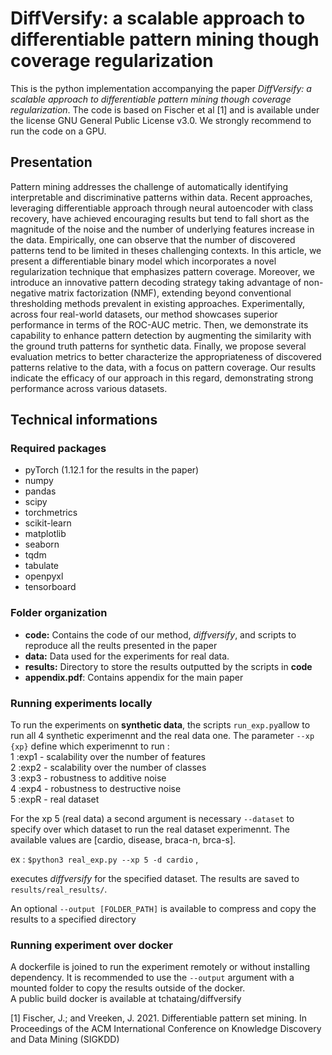 # DiffVersify: a scalable approach to differentiable pattern mining though coverage regularization



This is the python implementation accompanying the paper *DiffVersify: a scalable approach to differentiable pattern mining though coverage regularization*.
The code is based on Fischer et al [1] and is available under the license GNU General Public License v3.0. We strongly recommend to run the code on a GPU.

## Presentation
Pattern mining addresses the challenge of automatically identifying interpretable and discriminative patterns within data. 
Recent approaches, leveraging differentiable approach through neural autoencoder with class recovery, have achieved encouraging results but tend to fall short as the magnitude of the noise and the number of underlying features increase in the data. 
Empirically, one can observe that the number of discovered patterns tend to be limited in theses challenging contexts. 
In this article, we present a differentiable binary model which incorporates a novel regularization technique that emphasizes pattern coverage.
Moreover, we introduce an innovative pattern decoding strategy taking advantage of non-negative matrix factorization (NMF), extending beyond conventional thresholding methods prevalent in existing approaches. 
Experimentally, across four real-world datasets, our method showcases superior performance in terms of the ROC-AUC metric.
Then, we demonstrate its capability to enhance pattern detection by augmenting the similarity with the ground truth patterns for synthetic data. 
Finally, we propose several evaluation metrics to better characterize the appropriateness of discovered patterns relative to the data, with a focus on pattern coverage. 
Our results indicate the efficacy of our approach in this regard, demonstrating strong performance across various datasets.

## Technical informations

### Required packages
- pyTorch (1.12.1 for the results in the paper)
- numpy
- pandas
- scipy 
- torchmetrics 
- scikit-learn 
- matplotlib 
- seaborn 
- tqdm 
- tabulate 
- openpyxl 
- tensorboard

### Folder organization
- **code:** Contains the code of our method, *diffversify*, and scripts to reproduce all the reults presented in the paper
- **data:** Data used for the experiments for real data. 
- **results:** Directory to store the results outputted by the scripts in **code**
- **appendix.pdf**: Contains appendix for the main paper 

### Running experiments locally 
To run the experiments on **synthetic data**, the scripts `run_exp.py`allow to run all 4 synthetic experimennt and the real data one.
The parameter `--xp {xp}` define which experimennt to run :  
    1 :exp1 - scalability over the number of features  
    2 :exp2 - scalability over the number of classes  
    3 :exp3 - robustness to additive noise  
    4 :exp4 - robustness to destructive noise  
    5 :expR - real dataset   

For the xp 5 (real data) a second argument is necessary `--dataset` to specify over which dataset to run the real dataset experimennt. The available values are [cardio, disease, braca-n, brca-s].

ex : `$python3 real_exp.py --xp 5 -d cardio` ,

executes *diffversify* for the specified dataset. The results are saved to `results/real_results/`.

An optional `--output [FOLDER_PATH]` is available to compress and copy the results to a specified directory 

###  Running experiment over docker
A dockerfile is joined to run the experiment remotely or without installing dependency.
It is recommended to use the `--output` argument with a mounted folder to copy the results outside of the docker.  
A public build docker is available at tchataing/diffversify



[1] Fischer, J.; and Vreeken, J. 2021. Differentiable pattern set mining.
    In Proceedings of the ACM International Conference on Knowledge Discovery and Data Mining (SIGKDD)
